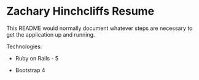 # Zachary Hinchcliffs Resume

This README would normally document whatever steps are necessary to get the
application up and running.

Technologies:

* Ruby on Rails - 5

* Bootstrap 4





